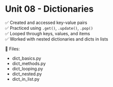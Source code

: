# Unit 08 - Dictionaries

✅ Created and accessed key-value pairs  
✅ Practiced using `.get()`, `.update()`, `.pop()`  
✅ Looped through keys, values, and items  
✅ Worked with nested dictionaries and dicts in lists

📁 Files:
- dict_basics.py
- dict_methods.py
- dict_looping.py
- dict_nested.py
- dict_in_list.py
